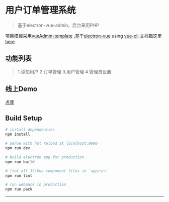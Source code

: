 # 用户订单管理系统

> 基于electron-vue-admin，后台采用PHP 

项目模板采用[vueAdmin-template](https://github.com/PanJiaChen/vueAdmin-template) ,基于[electron-vue](https://github.com/SimulatedGREG/electron-vue) using [vue-cli](https://github.com/vuejs/vue-cli).文档戳这里 [here](https://simulatedgreg.gitbooks.io/electron-vue/content/index.html).

## 功能列表
> 1.添加用户
> 2.订单管理
> 3.用户管理
> 4.管理员设置
## 线上Demo
[点我](https://app.itolddriver.com)
## Build Setup

``` bash
# install dependencies
npm install

# serve with hot reload at localhost:9080
npm run dev

# build electron app for production
npm run build

# lint all JS/Vue component files in `app/src`
npm run lint

# run webpack in production
npm run pack
```
---

